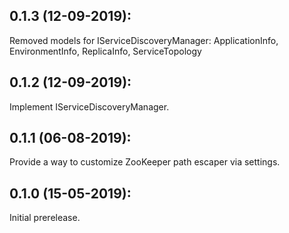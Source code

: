 ## 0.1.3 (12-09-2019):

Removed models for IServiceDiscoveryManager:
	ApplicationInfo,
	EnvironmentInfo,
	ReplicaInfo,
	ServiceTopology

## 0.1.2 (12-09-2019):

Implement IServiceDiscoveryManager.

## 0.1.1 (06-08-2019):

Provide a way to customize ZooKeeper path escaper via settings.

## 0.1.0 (15-05-2019): 

Initial prerelease.